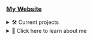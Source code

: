 ### [My Website](https://pikakid98.github.io)

<details>
<summary>🛠️ Current projects</summary>

- Currently working on a new Pikakid98 Games website `(1/21)`
   <details>
    
   ➖ [Main page](https://pikakid98-games.github.io/)
   \
   ✔️ [Adventure Guy](https://pikakid98-games.github.io/adventure-guy)
   \
   ❌ PurrCatory
   \
   ❌ SonicboomColt Classics
   \
   ❌ Pikakid98 Classic Game Collection
   \
   ❌ Pikakid98 & SonicboomColt Classics
   \
   ❌ The Story Of A Succubus Named Candice
   \
   ❌ The Computer
   \
   ❌ Pikakid98 (Youtuber) Fan Game Collection
   \
   ❌ Cave Of The Dead
   \
   ❌ The Legend Of Zelda: Sword Of Destiny
   \
   ❌ Pikakid98 Studios Game Gallery
   \
   ❌ Markiplier’s Mansion
   \
   ❌ 8-Bit Markiplier
   \
   ❌ JackSepticEye: Into The System
   \
   ❌ Techron
   \
   ❌ Cave Of The Dead 2: Dimensional Disaster
   \
   ❌ Cave Of The Dead Remastered
   \
   ❌ PHE Adventures
   \
   ❌ Unreleased projects
   \
   ❌ Pikakid98 Launcher: Special Edition `This will include all of the games as they were all make FOR the launcher and not just included`
  
   </details>

- Decompiling my old GameMaker Studio games `(5/15)`
   <details>

   ❌ 8-Bit Markiplier
   \
   ❌ Cave Of The Dead Remastered
   \
   ❌ Cave Of The Dead 2: Dimensional Disaster `Debug Build`
   \
   ❌ Cave Of The Dead 2: Dimensional Disaster `Release Build`
   \
   ❌ Minecraft 2D (GMS) `Original by SonicboomColt`
   \
   ❌ Ninja (GMS) `Original by SonicboomColt`
   \
   ✔️ PHE Adventures
   \
   ✔️ Pikakid98 & SonicboomColt Classics
   \
   ✔️ Pikakid98 (Youtuber) Fan Game Collection
   \
   ✔️ Pikakid98 Classic Game Collection
   \
   ➖ PurrCatory `Alpha Build`
   \
   ❌ PurrCatory `Demo Build`
   \
   ❌ RobotKiller (GMS) `Original by SonicboomColt`
   \
   ✔️ SonicboomColt Classics
   \
   ❌ The Computer

   </details>

- Working on my first DooM WAD

</details>


<details>
<summary>📁 Click here to learn about me </summary>

Hey, It's yo girl Pikakid98. A Trans, Bi, Furry who codes, makes YouTube videos and does voice work ;)
\
 ️‍⚧️ Pronouns: She/Her


# Projects
| Name | Status | Engine/Language | Release Year | Price | FLOSS | Type
| --- | --- |--- | --- | --- | --- | --- |
[YouTube](https://pikakid98.github.io/yt/) | On-Hold | | 2012 - 2024 | | | Hobby
[Adventure Guy](https://pikakid98-games.github.io/adventure-guy/) | Complete (Game Jam version) | Game Maker 8.2 / Game Maker Language | 2023 | Name your own price (Game Jam) | Yes | Game
[Voice work](https://pikakid98.github.io/support-me/hire-me) | On-Hold | | TBA | Prices vary | | Job
Secret Project | In-Development | Game Maker 8.2 / Game Maker Language / AutoHotkey | TBA | Freeware | Not Yet | Multi-App Launcher
Secret Project | Planned | Game Maker 8.2 / Game Maker Language / AutoHotkey | TBA | Freeware | Not Yet | Multi-App Launcher
[Pikakid98 Launcher + PLUpdater](https://git-pikakid98.github.io/launcher) | On-Hold | Game Maker 8.1 / Game Maker Language / Batch / Visual Basic | 2021 | Freeware | Yes | Multi-App Launcher
Secret Project | In-Development | Game Maker 8.2 / Game Maker Language | TBA | Freeware | Not Yet | Game Compilation
[The Story Of A Succubus Named Candice](https://pikakid98games.wordpress.com/thestoryofasuccubusnamedcandice/) | On Hold | RPG Maker VX Ace / Ruby | 2016 | Freeware | No (But it's easy to find the code) | Game
[Pika's Greenscreen Repo](https://git-pikakid98.github.io/other/pikas-greenscreen-repo) | Abandoned (May come back) | | 2022 | Freeware ([CC](https://creativecommons.org/)) | N/A | Video files
[DeclutterTube](https://git-pikakid98.github.io/other/decluttertube) | Active |  | 2023 | Freeware | Yes | uBlock Origin filters
Collection Of Collections | On-Hold | Game Maker 8.2 / Game Maker Language | TBA | Freeware | Not Yet | Multi-Launcher Launcher
Secret Project | In-Development | Game Maker 8.2 / Game Maker Language / AutoHotkey / Batch | TBA | Freeware | Not Yet | Tool


<details>
<summary>📁 Other Projects</summary>

| Name | Status | Engine/Language | Release Year | Price | FLOSS | Type
| --- | --- |--- | --- | --- | --- | --- |
[Simple M3U Maker](https://git-pikakid98.github.io/apps/simple-m3u-maker) | On-Hold (Plan to remake it) | Batch | 2021 | Freeware | Yes | Tool
[The Legend Of Zelda: Sword Of Destiny](https://git-pikakid98.github.io/games/the-legend-of-zelda-sword-of-destiny) | Finished (Plan to remake it)  | Game Maker 8.1 / Game Maker Language | 2013 | Fangame | Yes | Game
[Cave Of The Dead](https://git-pikakid98.github.io/games/cave-of-the-dead) | Finished | Game Maker 8.1 / Game Maker Language | 2012 | Freeware | Yes | Game
[PurrCatory](https://pikakid98games.wordpress.com/purrcatory) | Cancelled | Game Maker Studio / Game Maker Language | 2015 | Freeware | Not Yet | Game
[The Computer](https://pikakid98games.wordpress.com/thecomputer) | Cancelled | Game Maker Studio / Game Maker Language | 2016 | Freeware | Not Yet | Game
[Pikakid98 (YouTuber) Fan Game Collection](https://pikakid98games.wordpress.com/pikakid98youtuberfangamecollection) | Cancelled | Game Maker Studio / Game Maker Language | 2019 | Freeware | Not Yet | Game Compilation
[Pikakid98 & SonicboomColt Classics](https://pikakid98games.wordpress.com/pikakid98andsonicboomcoltclassics) | Cancelled | Game Maker Studio / Game Maker Language | 2019 | Freeware | Not Yet | Game Compilation
[Pikakid98 Studios Game Gallery](https://pikakid98games.wordpress.com/pikakid98studiosgamegallery) | Cancelled | Game Maker 8.1 / Game Maker Language | 2015 - 2016 (?) | Freeware | Not yet | Game
[Markiplier's Mansion](https://git-pikakid98.github.io/games/markipliers-mansion-demo) | Cancelled | RPG Maker VX Ace / Ruby | 2015 | Fangame | Yes | Game
[8-Bit Markiplier](https://pikakid98games.wordpress.com/8-bitmarkiplier) | Cancelled | Game Maker Studio / Game Maker Language | 2015 | Fangame | No (Lost the src) | Game
[JackSepticEye: Into The System](https://pikakid98games.wordpress.com/jacksepticeyeintothesystem) | Cancelled | RPG Maker VX Ace / Ruby | 2015 - 2016 (?) | Fangame | Not yet | Game
[Techron](https://pikakid98games.wordpress.com/techron) | Cancelled | RPG Maker VX Ace / Ruby | 2015 - 2016 (?) | Freeware | Not yet | Game
[Cave Of The Dead 2: Dimensional Disaster](https://pikakid98games.wordpress.com/caveofthedead2) | Cancelled | Game Maker Studio / Game Maker Language | 2018 | Freeware | Not Yet | Game
[Cave Of The Dead Remastered](https://git-pikakid98.github.io/games/cave-of-the-dead-remastered) | Cancelled | Game Maker Studio / Game Maker Language | 2018 | Freeware | Yes (No guarantees of it working) | Game
[PHE Adventures](https://git-pikakid98.github.io/games/phe-adventures) | Cancelled | Game Maker Studio / Game Maker Language | 2018 | Freeware | Yes | Game
[Pikakid98 Launcher: Special Edition](https://git-pikakid98.github.io/other/pikakid98-launcher-se) | Finished | Game Maker 8.1 / Batch | 2022 | Freeware | Yes | Multi-App Launcher
[Cat Warfare Pre-Alpha Archive](https://git-pikakid98.github.io/games/cat-warfare-pre-alpha-archive) | On-Hold (Plan to remake) | Game Maker 8.1 / Game Maker Language | 2021 | Freeware | Yes | Game Compilation
[Cab Ov Did](https://git-pikakid98.github.io/other/pikakid98-launcher-se) | Finished | Game Maker 8.1 / Game Maker Language | 2022 | Freeware | Yes | Game
[Cet Werfur](https://git-pikakid98.github.io/other/pikakid98-launcher-se) | Finished | Game Maker 8.1 / Game Maker Language | 2022 | Freeware | Yes | Game
[Merk Minshun](https://git-pikakid98.github.io/other/pikakid98-launcher-se) | Finished | RPG Maker VX Ace / Ruby | 2022 | Freeware | Yes | Game
[Sempbul Mu3r Mekur](https://git-pikakid98.github.io/other/pikakid98-launcher-se) | Finished | Batch | 2022 | Freeware | Yes | Tool (Joke)

<details>
<summary>📁 Replaced projects</summary>
  
| Name | Status | Engine/Language | Release Year | Price | FLOSS | Type
| --- | --- |--- | --- | --- | --- | --- |
[Pikakid98 Classic Game Collection](https://pikakid98games.wordpress.com/pikakid98andsonicboomcoltclassics) | [Replaced](https://pikakid98games.wordpress.com/pikakid98andsonicboomcoltclassics) | Game Maker Studio / Game Maker Language | 2016 | Freeware | Not Yet | Game Compilation
[SonicboomColt Classics](https://pikakid98games.wordpress.com/pikakid98andsonicboomcoltclassics) | [Replaced](https://pikakid98games.wordpress.com/pikakid98andsonicboomcoltclassics) | Game Maker Studio / Game Maker Language | 2016 | Freeware | Not Yet | Game Compilation

</details>

<details>
<summary>📁 Unreleased projects</summary>

| Name | Engine/Language | Type | Reason | About | Progress | Has Src
| --- | --- |--- | --- | --- | --- | --- |
[Poké Pals Runner](https://pikakid98games.wordpress.com/pokepalsrunner/) | Game Maker 8.0 / Game Maker Language | Game | School project. Forgot to back it up ;-; | A pretty bad runner game starring the cast of [Poké Park 2: Wonders Beyond](https://en.wikipedia.org/wiki/Pok%C3%A9Park_2%3A_Wonders_Beyond) | Around 90% (Maybe) ;-; | No
[Unnamed Space Shooter (Starring Pix)](https://pikakid98games.wordpress.com/unnamedspaceshooterstarringpix/) | Game Maker Studio / Game Maker Language | Game | Too ambitious | A vertical scrolling space shooter with an 8-Bit art style | Title only | No
[The House Of Ghouls And Traps (THOGAT)](https://pikakid98games.wordpress.com/thehouseofghoulsandtraps) | Game Maker Studio / Game Maker Language | Game | Too ambitious | A point and click horror game set in a mysterious mansion | Title only | No
[Pikakid98’s Adventure](https://pikakid98games.wordpress.com/pikakid98sadventure) | RPG Maker VX Ace / Ruby | Game | Pure cringe | An adventure starring me and a bunch of original characters that are all just as cringy | Idk.. uh.. maybe around 25% | Yes
[Cat Warfare Demake](https://pikakid98games.wordpress.com/catwarfaredemake) | RPG Maker VX Ace / Ruby | Game | It was a passing idea that I got bored of due to being too ambitious | Cat Warfare reimagined as a Game Boy style RPG | Single level | Yes
[Five Nights At Freddy’s: Purple Guy Origins](https://pikakid98games.wordpress.com/fnafpurpleguyorigins) | RPG Maker VX Ace / Ruby | Game | I hated the idea | Inspired by [Five Nights At F**kboy's](https://gamejolt.com/games/fnafbcc/532194) to make a "serious" FNAF RPG | Single level | Yes
[Overtale: Sans' Adventure](https://pikakid98games.wordpress.com/overtalesansadventure) | RPG Maker VX Ace / Ruby | Game | I hated the idea | A Sans RPG.. That was it | Single level | Yes
[Sheep](https://pikakid98games.wordpress.com/sheep) | RPG Maker VX Ace / Ruby | Game | Lack of energy + Break up from EyeShellJones (Dual effort) | A game akin to [OFF](https://off.fandom.com/wiki/OFF_Wiki) and [Suits](https://store.steampowered.com/app/410670/Suits_A_Business_RPG/) | Single level | No
[Cave Of The Dead †](https://pikakid98games.wordpress.com/caveofthedeadplus) | Game Maker Studio / Game Maker Language | Game | Gave up + Lost src | A reimagining of COTD in Spelunky style | Title only | No
MCrusadr | Batch | Tool | Lack of energy | A [Super Smash Bros. Crusade](https://smash-crusade.itch.io/crusade) mod loader | ~ 50% | Yes

</details>

</details>

# Coding languages that I know
| Language | Skill Level |
| --- | --- |
![ahk](/icons/ahk.png) AutoHotkey | Decent
![cmd](/icons/cmd.png) Batch (aka Windows Command Prompt) | Decent
![md](/icons/markdown.png) Markdown | Iffy
![gm](/icons/gm.png) Game Maker Language | Iffy
![vb](/icons/vb.png) VBScript | A little
![rb](/icons/rb.png) Ruby | A little
![sh](/icons/sh.png) Bash (aka Linux Command Prompt) | A little
![html](/icons/html.png) HTML | A little
![ps](/icons/ps.png) PowerShell | A little
![py](/icons/py.png) Python | Basically nothing
![cs](/icons/cs.png) C# | Basically nothing
![js](/icons/js.png) JavaScript | Basically nothing
![css](/icons/css.png) CSS | Basically nothing

</details>
